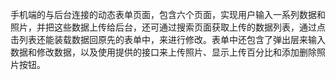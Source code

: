 手机端的与后台连接的动态表单页面，包含六个页面，实现用户输入一系列数据和照片，并把这些数据上传给后台，还可通过搜索页面获取上传的数据列表，通过点击列表还能装载数据回原先的表单中，来进行修改。表单中还包含了弹出层来输入数据和修改数据，以及使用提供的接口来上传照片、显示上传百分比和添加删除照片按钮。